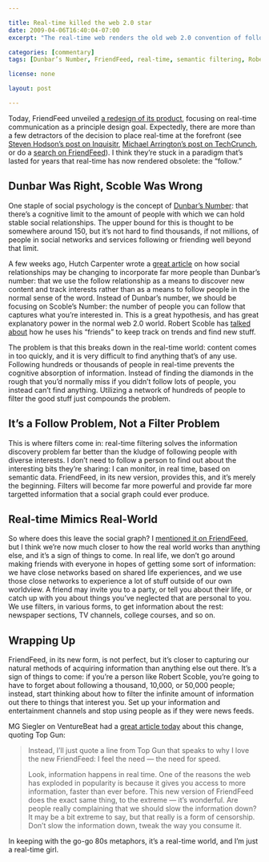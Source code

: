 ```yaml
---

title: Real-time killed the web 2.0 star
date: 2009-04-06T16:40:04-07:00
excerpt: "The real-time web renders the old web 2.0 convention of following tons of people obsolete: filters replace follows, and trying to maintain the old order will break your user experience of what’s to come."

categories: [commentary]
tags: [Dunbar’s Number, FriendFeed, real-time, semantic filtering, Robert Scoble]

license: none

layout: post

---
```


Today, FriendFeed unveiled [a redesign of its product][1], focusing on real-time communication as a principle design goal. Expectedly, there are more than a few detractors of the decision to place real-time at the forefront (see [Steven Hodson’s post on Inquisitr][2], [Michael Arrington’s post on TechCrunch][3], or do a [search on FriendFeed][4]). I think they’re stuck in a paradigm that’s lasted for years that real-time has now rendered obsolete: the “follow.”

## Dunbar Was Right, Scoble Was Wrong

One staple of social psychology is the concept of [Dunbar’s Number][5]: that there’s a cognitive limit to the amount of people with which we can hold stable social relationships. The upper bound for this is thought to be somewhere around 150, but it’s not hard to find thousands, if not millions, of people in social networks and services following or friending well beyond that limit.

A few weeks ago, Hutch Carpenter wrote a [great article][6] on how social relationships may be changing to incorporate far more people than Dunbar’s number: that we use the follow relationship as a means to discover new content and track interests rather than as a means to follow people in the normal sense of the word. Instead of Dunbar’s number, we should be focusing on Scoble’s Number: the number of people you can follow that captures what you’re interested in. This is a great hypothesis, and has great explanatory power in the normal web 2.0 world. Robert Scoble has [talked about][7] how he uses his “friends” to keep track on trends and find new stuff.

The problem is that this breaks down in the real-time world: content comes in too quickly, and it is very difficult to find anything that’s of any use. Following hundreds or thousands of people in real-time prevents the cognitive absorption of information. Instead of finding the diamonds in the rough that you’d normally miss if you didn’t follow lots of people, you instead can’t find anything. Utilizing a network of hundreds of people to filter the good stuff just compounds the problem.

## It’s a Follow Problem, Not a Filter Problem

This is where filters come in: real-time filtering solves the information discovery problem far better than the kludge of following people with diverse interests. I don’t need to follow a person to find out about the interesting bits they’re sharing: I can monitor, in real time, based on semantic data. FriendFeed, in its new version, provides this, and it’s merely the beginning. Filters will become far more powerful and provide far more targetted information that a social graph could ever produce.

## Real-time Mimics Real-World

So where does this leave the social graph? I [mentioned it on FriendFeed][8], but I think we’re now much closer to how the real world works than anything else, and it’s a sign of things to come. In real life, we don’t go around making friends with everyone in hopes of getting some sort of information: we have close networks based on shared life experiences, and we use those close networks to experience a lot of stuff outside of our own worldview. A friend may invite you to a party, or tell you about their life, or catch up with you about things you’ve neglected that are personal to you. We use filters, in various forms, to get information about the rest: newspaper sections, TV channels, college courses, and so on.

## Wrapping Up

FriendFeed, in its new form, is not perfect, but it’s closer to capturing our natural methods of acquiring information than anything else out there. It’s a sign of things to come: if you’re a person like Robert Scoble, you’re going to have to forget about following a thousand, 10,000, or 50,000 people; instead, start thinking about how to filter the infinite amount of information out there to things that interest you. Set up your information and entertainment channels and stop using people as if they were news feeds.

MG Siegler on VentureBeat had a [great article today][9] about this change, quoting Top Gun:

> Instead, I’ll just quote a line from Top Gun that speaks to why I love the new FriendFeed: I feel the need — the need for speed.
>
> Look, information happens in real time. One of the reasons the web has exploded in popularity is because it gives you access to more information, faster than ever before. This new version of FriendFeed does the exact same thing, to the extreme — it’s wonderful. Are people really complaining that we should slow the information down? It may be a bit extreme to say, but that really is a form of censorship. Don’t slow the information down, tweak the way you consume it.

In keeping with the go-go 80s metaphors, it’s a real-time world, and I’m just a real-time girl.

[1]: http://blog.friendfeed.com/2009/04/new-design-for-friendfeed-at.html "A new design for FriendFeed at http://beta.friendfeed.com/"
[2]: http://www.inquisitr.com/21331/the-new-friendfeed-whos-supplying-the-barf-bags/ "The New Friendfeed – who’s supplying the barf bags?"
[3]: http://techcrunch.com/2009/04/06/new-friendfeed-simpler-faster-better-maybe-too-fast/ "New FriendFeed: Simpler, Faster, Better (Maybe Too Fast)"
[4]: http://friendfeed.com/search?q=real-time "FriendFeed search for “real-time”"
[5]: http://en.wikipedia.org/wiki/Dunbar's_number "Wikipedia article on Dunbar’s number"
[6]: http://bhc3.com/2009/02/16/forget-dunbars-number-our-future-is-in-scobles-number/ "Forget Dunbar’s Number, Our Future Is in Scoble’s Number"
[7]: http://scobleizer.com/2009/01/22/things-ive-learned-by-clicking-like-15301-times/ "Things I’ve learned by clicking “like” 15,301 times"
[8]: http://friendfeed.com/itafroma/9c71e5ba/i-think-switch-to-realtime-is-going-prove-once "I think the switch to realtime is going to prove once and for all Dunbar was right and Scoble was wrong."
[9]: http://venturebeat.com/2009/04/06/dont-like-friendfeeds-real-time-speed-eat-my-dust/ "Don’t like FriendFeed’s real-time speed? Eat my dust."
